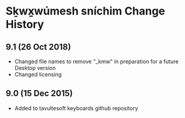 Sḵwx̱wúmesh sníchim Change History
============================

9.1 (26 Oct 2018)
-----------------
* Changed file names to remove "_kmw" in preparation for a future Desktop version
* Changed licensing

9.0 (15 Dec 2015)
-----------------

* Added to tavultesoft keyboards github repository
